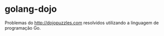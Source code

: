 golang-dojo
===========

Problemas do http://dojopuzzles.com resolvidos utilizando a linguagem de programação Go.
